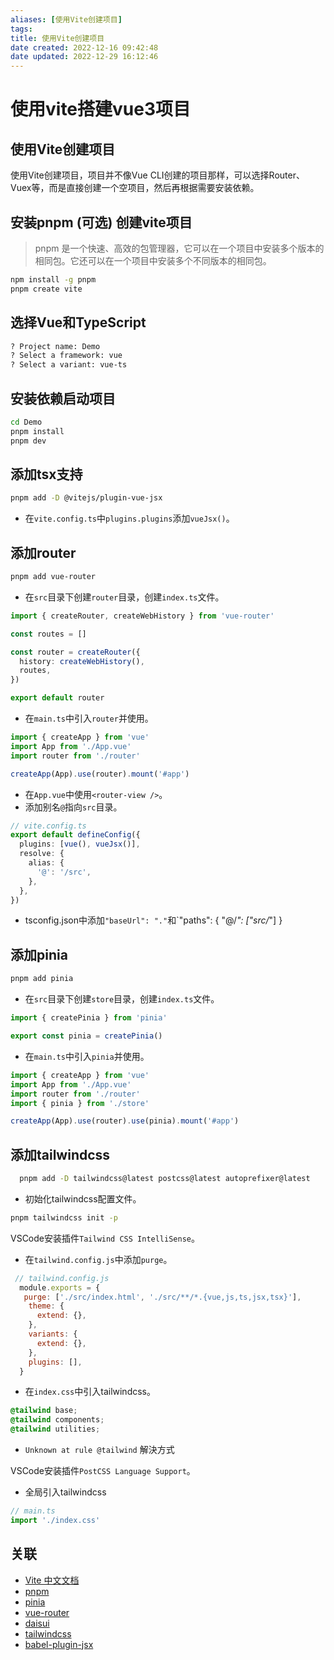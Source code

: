 ```yaml
---
aliases: [使用Vite创建项目]
tags:
title: 使用Vite创建项目
date created: 2022-12-16 09:42:48
date updated: 2022-12-29 16:12:46
---
```


# 使用vite搭建vue3项目

## 使用Vite创建项目

使用Vite创建项目，项目并不像Vue CLI创建的项目那样，可以选择Router、Vuex等，而是直接创建一个空项目，然后再根据需要安装依赖。

## 安装pnpm (可选) 创建vite项目

> pnpm 是一个快速、高效的包管理器，它可以在一个项目中安装多个版本的相同包。它还可以在一个项目中安装多个不同版本的相同包。

```bash
npm install -g pnpm
pnpm create vite
```

## 选择Vue和TypeScript

```bash
? Project name: Demo
? Select a framework: vue
? Select a variant: vue-ts
```

## 安装依赖启动项目

```bash
cd Demo
pnpm install
pnpm dev
```

## 添加tsx支持

```bash
pnpm add -D @vitejs/plugin-vue-jsx
```

- 在`vite.config.ts`中`plugins.plugins`添加`vueJsx()`。

## 添加router

```bash
pnpm add vue-router
```

- 在`src`目录下创建`router`目录，创建`index.ts`文件。

```ts
import { createRouter, createWebHistory } from 'vue-router'

const routes = []

const router = createRouter({
  history: createWebHistory(),
  routes,
})

export default router
```

- 在`main.ts`中引入`router`并使用。

```ts
import { createApp } from 'vue'
import App from './App.vue'
import router from './router'

createApp(App).use(router).mount('#app')
```

- 在`App.vue`中使用`<router-view />`。
- 添加别名`@`指向`src`目录。

```ts
// vite.config.ts
export default defineConfig({
  plugins: [vue(), vueJsx()],
  resolve: {
    alias: {
      '@': '/src',
    },
  },
})
```

- tsconfig.json中添加`"baseUrl": "."`和`"paths": { "@/*": ["src/*"] }

## 添加pinia

```bash
pnpm add pinia
```

- 在`src`目录下创建`store`目录，创建`index.ts`文件。

```ts
import { createPinia } from 'pinia'

export const pinia = createPinia()
```

- 在`main.ts`中引入`pinia`并使用。

```ts
import { createApp } from 'vue'
import App from './App.vue'
import router from './router'
import { pinia } from './store'

createApp(App).use(router).use(pinia).mount('#app')
```

## 添加tailwindcss

```bash
  pnpm add -D tailwindcss@latest postcss@latest autoprefixer@latest
```

- 初始化tailwindcss配置文件。

```bash
pnpm tailwindcss init -p
```

VSCode安装插件`Tailwind CSS IntelliSense`。

- 在`tailwind.config.js`中添加`purge`。

```js
 // tailwind.config.js
  module.exports = {
   purge: ['./src/index.html', './src/**/*.{vue,js,ts,jsx,tsx}'],
    theme: {
      extend: {},
    },
    variants: {
      extend: {},
    },
    plugins: [],
  }
```

- 在`index.css`中引入tailwindcss。

```css
@tailwind base;
@tailwind components;
@tailwind utilities;
```

- `Unknown at rule @tailwind` 解決方式

VSCode安装插件`PostCSS Language Support`。

- 全局引入tailwindcss

```ts
// main.ts
import './index.css'
```

## 关联

- [Vite 中文文档](https://cn.vitejs.dev/guide/)
- [pnpm](https://pnpm.io/)
- [pinia](https://pinia.esm.dev/)
- [vue-router](https://next.router.vuejs.org/zh/)
- [daisui](https://daisyui.com/)
- [tailwindcss](https://tailwindcss.com/)
- [babel-plugin-jsx](https://github.com/vuejs/babel-plugin-jsx)
